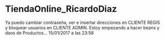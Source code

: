 # TiendaOnline_RicardoDiaz
Ya puedo cambiar contraseña, ver e insertar direcciones en CLIENTE REGIS y bloquear usuarios en CLIENTE ADMIN.
Estoy empezando a hacer beans y daos de Productos...
15/01/2017 a las 23:58
